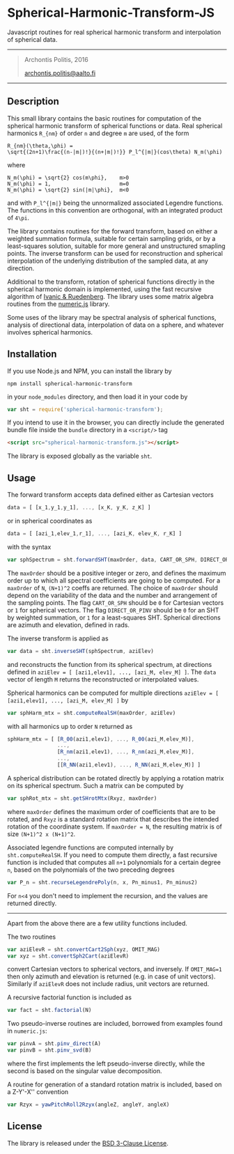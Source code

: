 # Spherical-Harmonic-Transform-JS
Javascript routines for real spherical harmonic transform and interpolation of spherical data.

---
>
> Archontis Politis, 2016
>
> archontis.politis@aalto.fi
>
---

## Description

This small library contains the basic routines for computation of the spherical harmonic transform of spherical functions or data. Real spherical harmonics ```R_{nm}``` of order ```n``` and degree ```m``` are used, of the form

```
R_{nm}(\theta,\phi) = 
\sqrt{(2n+1)\frac{(n-|m|)!}{(n+|m|)!}} P_l^{|m|}(cos\theta) N_m(\phi)
```

where

```
N_m(\phi) = \sqrt{2} cos(m\phi},    m>0
N_m(\phi) = 1,                      m=0
N_m(\phi) = \sqrt{2} sin(|m|\phi},  m<0
```

and with ```P_l^{|m|}``` being the unnormalized associated Legendre functions. The functions in this convention are orthogonal, with an integrated product of ```4\pi```.

The library contains routines for the forward transform, based on either a weighted summation formula, suitable for certain sampling grids, or by a least-squares solution, suitable for more general and unstructured smapling points. The inverse transform can be used for reconstruction and spherical interpolation of the underlying distribution of the sampled data, at any direction.

Additional to the transform, rotation of spherical functions directly in the spherical harmonic domain is implemented, using the fast recursive algorithm of [Ivanic & Ruedenberg](http://pubs.acs.org/doi/pdf/10.1021/jp953350u). The library uses some matrix algebra routines from the [numeric.js](http://www.numericjs.com/) library.

Some uses of the library may be spectral analysis of spherical functions, analysis of directional data, interpolation of data on a sphere, and whatever involves spherical harmonics.

## Installation

If you use Node.js and NPM, you can install the library by

```
npm install spherical-harmonic-transform
```

in your ```node_modules``` directory, and then load it in your code by

```javascript
var sht = require('spherical-harmonic-transform');
```

If you intend to use it in the browser, you can directly include the generated bundle file inside the ```bundle``` directory in a ```<script/>``` tag

```html
<script src="spherical-harmonic-transform.js"></script>
```

The library is exposed globally as the variable ```sht```.

## Usage

The forward transform accepts data defined either as Cartesian vectors 
```javascript 
data = [ [x_1,y_1,y_1], ..., [x_K, y_K, z_K] ]
```
or in spherical coordinates as 
```javascript
data = [ [azi_1,elev_1,r_1], ..., [azi_K, elev_K, r_K] ]
```
with the syntax
```javascript
var sphSpectrum = sht.forwardSHT(maxOrder, data, CART_OR_SPH, DIRECT_OR_PINV)
```

The ```maxOrder``` should be a positive integer or zero, and defines the maximum order up to which all spectral coefficients are going to be computed. For a ```maxOrder``` of ```N```, ```(N+1)^2``` coeffs are returned. The choice of ```maxOrder``` should depend on the variability of the data and the number and arrangement of the sampling points. The flag ```CART_OR_SPH``` should be ```0``` for Cartesian vectors or ```1``` for spherical vectors. The flag ```DIRECT_OR_PINV``` should be ```0``` for an SHT by weighted summation, or ```1``` for a least-squares SHT. Spherical directions are azimuth and elevation, defined in rads.

The inverse transform is applied as
```javascript
var data = sht.inverseSHT(sphSpectrum, aziElev)
```
and reconstructs the function from its spherical spectrum, at directions defined in ```aziElev = [ [azi1,elev1], ..., [azi_M, elev_M] ]```. The ```data``` vector of length ```M``` returns the reconstructed or interpolated values.

Spherical harmonics can be computed for multiple directions ```aziElev = [ [azi1,elev1], ..., [azi_M, elev_M] ]``` by
```javascript
var sphHarm_mtx = sht.computeRealSH(maxOrder, aziElev)
```
with all harmonics up to order ```N``` returned as 
```javascript
sphHarm_mtx = [ [R_00(azi1,elev1), ..., R_00(azi_M,elev_M)], 
                ..., 
                [R_nm(azi1,elev1), ..., R_nm(azi_M,elev_M)], 
                ..., 
                [[R_NN(azi1,elev1), ..., R_NN(azi_M,elev_M)] ]
```

A spherical distribution can be rotated directly by applying a rotation matrix on its spherical spectrum. Such a matrix can be computed by
```javascript
var sphRot_mtx = sht.getSHrotMtx(Rxyz, maxOrder)
```
where ```maxOrder``` defines the maximum order of coefficients that are to be rotated, and ```Rxyz``` is a standard rotation matrix that describes the intended rotation of the coordinate system. If ```maxOrder = N```, the resulting matrix is of size ```(N+1)^2 x (N+1)^2```.

Associated legendre functions are computed internally by ```sht.computeRealSH```. If you need to compute them directly, a fast recursive function is included that computes all ```n+1``` polynomials for a certain degree ```n```, based on the polynomials of the two preceding degrees
```javascript
var P_n = sht.recurseLegendrePoly(n, x, Pn_minus1, Pn_minus2)
```
For ```n<4``` you don't need to implement the recursion, and the values are returned directly.

---

Apart from the above there are a few utility functions included.

The two routines
```javascript
var aziElevR = sht.convertCart2Sph(xyz, OMIT_MAG)
var xyz = sht.convertSph2Cart(aziElevR)
```
convert Cartesian vectors to spherical vectors, and inversely. If ```OMIT_MAG=1``` then only azimuth and elevation is returned (e.g. in case of unit vectors). Similarly if ```aziElevR``` does not include radius, unit vectors are returned.

A recursive factorial function is included as
```javascript
var fact = sht.factorial(N)
```

Two pseudo-inverse routines are included, borrowed from examples found in ```numeric.js```:
```javascript
var pinvA = sht.pinv_direct(A)
var pinvB = sht.pinv_svd(B)
```
where the first implements the left pseudo-inverse directly, while the second is based on the singular value decomposition.

A routine for generation of a standard rotation matrix is included, based on a Z-Y'-X'' convention
```javascript
var Rzyx = yawPitchRoll2Rzyx(angleZ, angleY, angleX)
```

## License

The library is released under the [BSD 3-Clause License](https://opensource.org/licenses/BSD-3-Clause).
